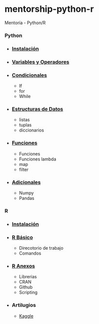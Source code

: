 # mentorship-python-r
Mentoría - Python/R

### Python

- ### [Instalación](https://github.com/axelgr/mentorship-python-r/blob/master/p_00.md)
- ### [Variables y Operadores](https://github.com/axelgr/mentorship-python-r/blob/master/p_01.md)
- ### [Condicionales](https://github.com/axelgr/mentorship-python-r/blob/master/p_02.md)
    - If
    - for 
    - While 

- ### [Estructuras de Datos](https://github.com/axelgr/mentorship-python-r/blob/master/p_03.md)
    - listas
    - tuplas
    - diccionarios

- ### [Funciones](https://github.com/axelgr/mentorship-python-r/blob/master/p_04.md)
    - Funciones
    - Funciones lambda
    - map 
    - filter

- ### [Adicionales](https://github.com/axelgr/mentorship-python-r/blob/master/p_05.md)
    - Numpy
    - Pandas


### R

- ### [Instalación](https://github.com/axelgr/mentorship-python-r/blob/master/r_01.md)

- ### [R Básico](https://github.com/axelgr/mentorship-python-r/blob/master/r_02.md)
    - Direcotorio de trabajo
    - Comandos

- ### [R Anexos](https://github.com/axelgr/mentorship-python-r/blob/master/r_03.md)
    - Librerias
    - CRAN
    - Github
    - Scripting 



- ### Artilugios
    - [Kaggle](https://www.kaggle.com/)